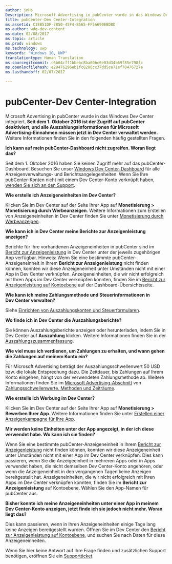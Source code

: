 ```yaml
---
author: jnHs
Description: Microsoft Advertising in pubCenter wurde in das Windows Dev Center integriert.
title: pubCenter-Dev Center-Integration
ms.assetid: C1EB51DF-7850-45F4-B565-FF5A690EBD8D
ms.author: wdg-dev-content
ms.date: 02/08/2017
ms.topic: article
ms.prod: windows
ms.technology: uwp
keywords: "Windows 10, UWP"
translationtype: Human Translation
ms.sourcegitcommit: c6b64cff1bbebc8ba69bc6e03d34b69f85e798fc
ms.openlocfilehash: e29476296eb1fc8288cc37dd5ca71ef78476727a
ms.lasthandoff: 02/07/2017

---
```


# <a name="pubcenter-dev-center-integration"></a>pubCenter-Dev Center-Integration

Microsoft Advertising in pubCenter wurde in das Windows Dev Center integriert. **Seit dem 1. Oktober 2016 ist der Zugriff auf pubCenter deaktiviert, und alle Auszahlungsinformationen für Microsoft Advertising-Einnahmen müssen jetzt in Dev Center verwaltet werden.** Weitere Informationen finden Sie in den folgenden häufig gestellten Fragen.

**Ich kann auf mein pubCenter-Dashboard nicht zugreifen. Woran liegt das?**

Seit dem 1. Oktober 2016 haben Sie keinen Zugriff mehr auf das pubCenter-Dashboard. Besuchen Sie unser [Windows Dev Center-Dashboard](https://developer.microsoft.com/dashboard/apps/overview) für alle Anzeigenverwaltungs- und Berichtsangelegenheiten. Wenn Sie Ihre pubCenter-Konten nicht mit einem Dev Center-Konto verknüpft haben, [wenden Sie sich an den Support](http://go.microsoft.com/fwlink/?LinkId=393643).

**Wie erstelle ich Anzeigeneinheiten im Dev Center?**

Klicken Sie im Dev Center auf der Seite Ihrer App auf **Monetisierung > Monetisierung durch Werbeanzeigen**. Weitere Informationen zum Erstellen von Anzeigeneinheiten in Dev Center finden Sie unter [Monetisierung durch Werbeanzeigen](monetize-with-ads.md).

**Wie kann ich in Dev Center meine Berichte zur Anzeigenleistung anzeigen?**

Berichte für Ihre vorhandenen Anzeigeneinheiten in pubCenter sind im [Bericht zur Anzeigenleistung](advertising-performance-report.md) in Dev Center unter der jeweils zugehörigen App verfügbar. Hinweis: Wenn Sie eine bestimmte pubCenter-Anzeigeneinheit in Ihrem **Bericht zur Anzeigenleistung** nicht finden können, konnten wir diese Anzeigeneinheit unter Umständen nicht mit einer App in Dev Center verknüpfen. Anzeigeneinheiten, die wir nicht erfolgreich mit Ihren Apps im Dev Center verknüpfen konnten, finden Sie im [Bericht zur Anzeigenleistung auf Kontoebene](advertising-performance-report.md#account-level-advertising-performance-report) auf der Dashboard-Übersichtsseite. 

**Wie kann ich meine Zahlungsmethode und Steuerinformationen in Dev Center verwalten?**

Siehe [Einrichten von Auszahlungskonten und Steuerformularen](setting-up-your-payout-account-and-tax-forms.md).

**Wo finde ich in Dev Center die Auszahlungsberichte?**

Sie können Auszahlungsberichte anzeigen oder herunterladen, indem Sie in Dev Center auf **Auszahlung** klicken. Weitere Informationen finden Sie in der [Auszahlungszusammenfassung](payout-summary.md).

**Wie viel muss ich verdienen, um Zahlungen zu erhalten, und wann gehen die Zahlungen auf meinem Konto ein?**

Für Microsoft Advertising beträgt der Auszahlungsschwellenwert 50 USD bzw. die lokale Entsprechung dazu. Die Zeitdauer, bis Zahlungen auf Ihrem Konto eingehen, hängt von der verwendeten Zahlungsmethode ab. Weitere Informationen finden Sie im [Microsoft Advertising-Abschnitt](payment-thresholds-methods-and-timeframes.md#microsoft-advertising) von [Zahlungsschwellenwerte, Methoden und Zeiträume](payment-thresholds-methods-and-timeframes.md).

**Wie erstelle ich Werbung im Dev Center?**

Klicken Sie im Dev Center auf der Seite Ihrer App auf **Monetisierung > Bewerben Ihrer App**. Weitere Informationen finden Sie unter [Erstellen einer Anzeigenkampagne für Ihre App](create-an-ad-campaign-for-your-app.md).

**Mir werden keine Einheiten unter der App angezeigt, in der ich diese verwendet habe. Wo kann ich sie finden?**

Wenn Sie eine bestimmte pubCenter-Anzeigeneinheit in Ihrem [Bericht zur Anzeigenleistung](advertising-performance-report.md) nicht finden können, konnten wir diese Anzeigeneinheit unter Umständen nicht mit einer App im Dev Center verknüpfen. Dies kann passieren, wenn Sie die Anzeigeeinheit in mehreren Apps oder in Apps verwendet haben, die nicht demselben Dev Center-Konto angehören, oder wenn die Anzeigeneinheit in den vergangenen Tagen keine Anzeigen bereitgestellt hat. Anzeigeneinheiten, die wir nicht erfolgreich mit Ihren Apps im Dev Center verknüpfen konnten, finden Sie im **Bericht zur Anzeigenleistung** auf Kontoebene. Wählen Sie den App-Namen für pubCenter aus. 

**Bisher konnte ich meine Anzeigeneinheiten unter einer App in meinem Dev Center-Konto anzeigen, jetzt finde ich sie jedoch nicht mehr. Woran liegt das?**

Dies kann passieren, wenn in Ihren Anzeigeneinheiten einige Tage lang keine Anzeigen bereitgestellt wurden. Öffnen Sie im Dev Center den [Bericht zur Anzeigenleistung auf Kontoebene](advertising-performance-report.md#account-level-advertising-performance-report), und suchen Sie nach Daten für diese Anzeigeneinheiten.

Wenn Sie hier keine Antwort auf Ihre Frage finden und zusätzlichen Support benötigen, eröffnen Sie ein [Supportticket](http://go.microsoft.com/fwlink/p/?LinkId=733342).



 


